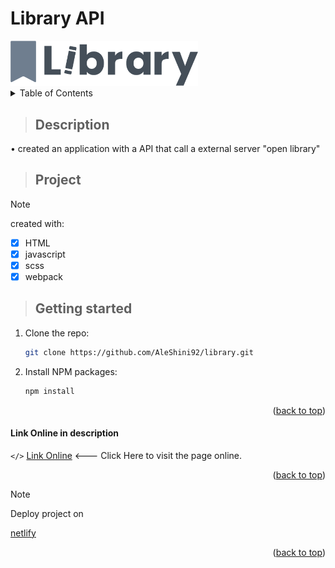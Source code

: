 # Library API
<a id="readme-top"></a>
<!-- PROJECT LOGO -->
<div>
   <img src="assets/img/logo.png" alt="logo" title="logo app" width="300">
</div>

<!-- TABLE OF CONTENTS -->
<details>
  <summary top="10px">Table of Contents</summary>
  <ol>
      <li>
         <a href="#description">Description</a>
      </li>
      <li>
         <a href="#project">About The Project</a>
      </li>
      <li>
         <a href="#getting-started">Get Started</a>
      </li>
      <li>
         <a href="#link-online-in-description">Link Online</a>
      </li>
  </ol>
</details>

> ## **Description**

• created an application with a API that call a external server <span color="violet">"open library"</span> 

> ## **Project**

> [!NOTE]
> created with:

- [x] HTML
- [x] javascript
- [x] scss
- [x] webpack

<!-- GETTING STARTED -->
> ## **Getting started**

1. Clone the repo:
   ```sh
   git clone https://github.com/AleShini92/library.git
   ```
2. Install NPM packages:
   ```sh
   npm install
   ```
<p align="right">(<a href="#readme-top">back to top</a>)</p>

<!-- LINK IN DESCRIPTION -->

#### **Link Online in description**

`</>` [Link Online](https://mylibraryapi.netlify.app) <--- Click Here to visit the page online.
<p align="right">(<a href="#readme-top">back to top</a>)</p>

> [!NOTE]
> Deploy project on<br>

[netlify](https://www.netlify.com/)
<p align="right">(<a href="#readme-top">back to top</a>)</p>